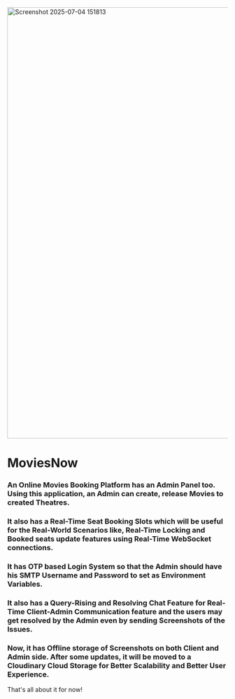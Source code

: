 <img width="1910" height="983" alt="Screenshot 2025-07-04 151813" src="https://github.com/user-attachments/assets/590cfa6b-a82a-4e72-9acf-4b54d5023c07" />

# MoviesNow

  ### An Online Movies Booking Platform has an Admin Panel too. Using this application, an Admin can create, release Movies to created Theatres.
  
  ### It also has a Real-Time Seat Booking Slots which will be useful for the Real-World Scenarios like, Real-Time Locking and Booked seats update features using Real-Time WebSocket connections.

  ### It has OTP based Login System so that the Admin should have his SMTP Username and Password to set as Environment Variables.

  ### It also has a Query-Rising and Resolving Chat Feature for Real-Time Client-Admin Communication feature and the users may get resolved by the Admin even by sending Screenshots of the Issues.

  ### Now, it has Offline storage of Screenshots on both Client and Admin side. After some updates, it will be moved to a Cloudinary Cloud Storage for Better Scalability and Better User Experience.

 That's all about it for now!
